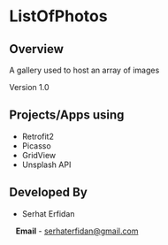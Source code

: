 # ListOfPhotos 

## Overview

A gallery used to host an array of images

Version 1.0

## Projects/Apps using

* Retrofit2
* Picasso
* GridView
* Unsplash API


## Developed By

* Serhat Erfidan
 
&nbsp;&nbsp;&nbsp;**Email** - serhaterfidan@gmail.com

